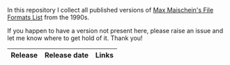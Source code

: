 In this repository I collect all published versions of
[Max Maischein's File Formats List](http://corion.net/fileformats/index.html)
from the 1990s.

If you happen to have a version not present here, please
raise an issue and let me know where to get hold of it.
Thank you!

| Release | Release date | Links |
| --- | --- | --- |
